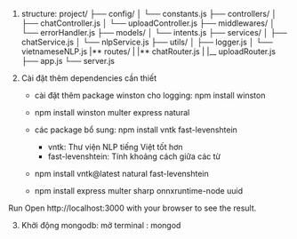 1. structure:
   project/
   ├── config/
   │ └── constants.js
   ├── controllers/
   │ ├── chatController.js
   │ └── uploadController.js
   ├── middlewares/
   │ └── errorHandler.js
   ├── models/
   │ └── intents.js
   ├── services/
   │ ├── chatService.js
   │ └── nlpService.js
   ├── utils/
   │ ├── logger.js
   │ └── vietnameseNLP.js
   |** routes/
   | |** chatRouter.js
   | |\_\_ uploadRouter.js  
   ├── app.js
   └── server.js

2. Cài đặt thêm dependencies cần thiết

   - cài đặt thêm package winston cho logging:
     npm install winston
   - npm install winston multer express natural
   - các package bổ sung:
     npm install vntk fast-levenshtein

     - vntk: Thư viện NLP tiếng Việt tốt hơn
     - fast-levenshtein: Tính khoảng cách giữa các từ

   - npm install vntk@latest natural fast-levenshtein

   - npm install express multer sharp onnxruntime-node uuid

Run
Open http://localhost:3000 with your browser to see the result.

3. Khởi động mongodb: mở terminal : mongod
